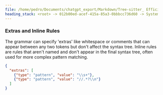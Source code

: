 ```yaml
---
file: /home/pedro/Documents/chatgpt_export/Markdown/Tree-sitter_ Efficient Incremental Parsing.md
heading_stack: <root> -> 012b00ed-acef-415a-85a3-0bbbcc736d60 -> System -> 3432677d-89e7-4f05-8a14-86a65e6e5caf -> System -> aaa2c029-cc12-4907-ae68-01b934f5d1be -> User -> 4e51a3d9-7fcd-432b-8926-7cd5d892246f -> Assistant -> Incremental Parsing -> Parsing Algorithm -> Error Recovery -> Grammar Definition -> Language Agnostic -> Real-world Use Cases -> Conclusion -> aaa2d86d-31e7-4fae-8bf8-c834b3aef56b -> User -> e7d59657-1891-40a5-8e8c-7aaa8a004343 -> Assistant -> Nodes -> Rules -> Precedence and Associativity -> Extras and Inline Rules
---
```

### Extras and Inline Rules

The grammar can specify 'extras' like whitespace or comments that can appear between any two tokens but don't affect the syntax tree. Inline rules are rules that aren't named and don't appear in the final syntax tree, often used for more complex pattern matching.

```json
{
  "extras": [
    {"type": "pattern", "value": "\\s+"},
    {"type": "pattern", "value": "//.*?\\n"}
  ]
}
```

